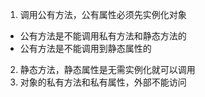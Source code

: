 1. 调用公有方法，公有属性必须先实例化对象 
  - 公有方法是不能调用私有方法和静态方法的
  - 公有方法是不能调用到静态属性的
2. 静态方法，静态属性是无需实例化就可以调用
3. 对象的私有方法和私有属性，外部不能访问
